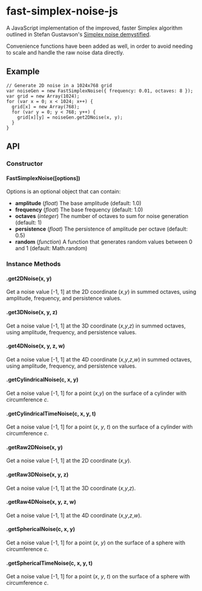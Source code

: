 # fast-simplex-noise-js

A JavaScript implementation of the improved, faster Simplex algorithm outlined in Stefan Gustavson's [Simplex noise demystified](http://webstaff.itn.liu.se/~stegu/simplexnoise/simplexnoise.pdf).

Convenience functions have been added as well, in order to avoid needing to scale and handle the raw noise data directly.

## Example
    // Generate 2D noise in a 1024x768 grid
    var noiseGen = new FastSimplexNoise({ frequency: 0.01, octaves: 8 });
    var grid = new Array(1024);
    for (var x = 0; x < 1024; x++) {
      grid[x] = new Array(768);
      for (var y = 0; y < 768; y++) {
        grid[x][y] = noiseGen.get2DNoise(x, y);
      }
    }

## API

### Constructor

#### FastSimplexNoise([options])
Options is an optional object that can contain:

- **amplitude** (*float*) The base amplitude (default: 1.0)
- **frequency** (*float*) The base frequency (default: 1.0)
- **octaves** (*integer*) The number of octaves to sum for noise generation (default: 1)
- **persistence** (*float*) The persistence of amplitude per octave (default: 0.5)
- **random** (*function*) A function that generates random values between 0 and 1 (default: Math.random)

### Instance Methods

#### .get2DNoise(x, y)
Get a noise value [-1, 1] at the 2D coordinate (*x*,*y*) in summed octaves, using amplitude, frequency, and persistence values.

#### .get3DNoise(x, y, z)
Get a noise value [-1, 1] at the 3D coordinate (*x*,*y*,*z*) in summed octaves, using amplitude, frequency, and persistence values.

#### .get4DNoise(x, y, z, w)
Get a noise value [-1, 1] at the 4D coordinate (*x*,*y*,*z*,*w*) in summed octaves, using amplitude, frequency, and persistence values.

#### .getCylindricalNoise(c, x, y)
Get a noise value [-1, 1] for a point (*x*,*y*) on the surface of a cylinder with circumference *c*.

#### .getCylindricalTimeNoise(c, x, y, t)
Get a noise value [-1, 1] for a point (*x*, *y*, *t*) on the surface of a cylinder with circumference *c*.

#### .getRaw2DNoise(x, y)
Get a noise value [-1, 1] at the 2D coordinate (*x*,*y*).

#### .getRaw3DNoise(x, y, z)
Get a noise value [-1, 1] at the 3D coordinate (*x*,*y*,*z*).

#### .getRaw4DNoise(x, y, z, w)
Get a noise value [-1, 1] at the 4D coordinate (*x*,*y*,*z*,*w*).

#### .getSphericalNoise(c, x, y)
Get a noise value [-1, 1] for a point (*x*, *y*) on the surface of a sphere with circumference *c*.

#### .getSphericalTimeNoise(c, x, y, t)
Get a noise value [-1, 1] for a point (*x*, *y*, *t*) on the surface of a sphere with circumference *c*.
